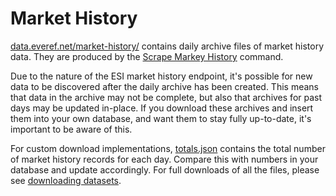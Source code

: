 # Market History

[data.everef.net/market-history/](https://data.everef.net/market-history/) contains daily archive files of market history data.
They are produced by the [Scrape Markey History](../commands/scrape-market-history.md) command.

Due to the nature of the ESI market history endpoint, it's possible for new data to be discovered after the daily archive
has been created.
This means that data in the archive may not be complete, but also that archives for past days may be updated in-place.
If you download these archives and insert them into your own database, and want them to stay fully up-to-date,
it's important to be aware of this.

For custom download implementations, [totals.json](https://data.everef.net/market-history/totals.json) contains the total
number of market history records for each day.
Compare this with numbers in your database and update accordingly.
For full downloads of all the files, please see [downloading datasets](downloading-datasets.md).
